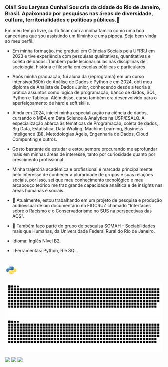 ### Olá!! Sou Laryssa Cunha! Sou cria da cidade do Rio de Janeiro, Brasil. Apaixonada por pesquisas nas áreas de diversidade, cultura, territorialidades e políticas públicas.👋
Em meu tempo livre, curto ficar com a minha família como uma boa canceriana que sou assistindo um filminho e uma pipoca. Seja bem vinda ao meu perfil.

- Em minha formação, me graduei em Ciências Sociais pela UFRRJ em 2023 e tive experiência com pesquisas qualitativas, quantitativas e coleta de dados. Também pude lecionar aulas nas disciplinas de sociologia, história e filosofia em escolas públicas e particulares.
- Após minha graduação, fui aluna da {reprograma} em um curso intensivo(360h) de Análise de Dados e Python e em 2024, obti meu diploma de Analista de Dados Júnior, conhecendo desde a teoria à prática assuntos como lógica de programação, banco de dados, SQL, Python e Tableau. Além disso, curso também era desenvolvido para o aperfeiçoamento de hard e soft skills.
- Ainda em 2024, iniciei minha especialização na ciência de dados, cursando o MBA em Data Science & Analytics na USP/ESALQ. A especialização abarca as temáticas de Programação, coleta de dados, Big Data, Estatística, Data Wraling, Machine Learning, Business Inteligence (BI), Metodologias Ágeis, Engenharia de Dados, Cloud Compunting e outros.
- Gosto bastante de estudar e estou sempre procurando me aprofundar mais em minhas áreas de interesse, tanto por curiosidade quanto por crescimento profissional.
- Minha trajetória acadêmica e profissional é marcada principalmente pelo interesse de conhecer a pluraridade de grupos e suas relações sociais, por isso, sei que meu conhecimento tecnológico e meu arcabouço teórico me traz grande capacidade analítica e de insights nas áreas humanas e sociais.
  
- 🔭 Atualmente, estou trabalhando em um projeto de pesquisa e produção audiovisual de um documentário na FIOCRUZ chamado "Interfaces sobre o Racismo e o Conservadorismo no SUS na perspectivas das ACS".
- 🌱 Também faço parte do grupo de pesquisa SOMAH - Sociabilidades mais que Humanas, da Universidade Federal Rural do Rio de Janeiro.

- Idioma: Inglês Nível B2.
- LFerramentas: Python, R e SQL.

###

<div style="display: inline_block"><br>
  <img align="center" alt="Rafa-Python" height="30" width="40" src="https://raw.githubusercontent.com/devicons/devicon/master/icons/python/python-original.svg">
</div>

###

![github contribution grid snake animation](https://raw.githubusercontent.com/platane/platane/output/github-contribution-grid-snake-dark.svg#gh-dark-mode-only)![github contribution grid snake animation](https://raw.githubusercontent.com/platane/platane/output/github-contribution-grid-snake.svg#gh-light-mode-only)
   
<div> 
  <a href="https://instagram.com/lary.dscunha" target="_blank"><img src="https://img.shields.io/badge/-Instagram-%23E4405F?style=for-the-badge&logo=instagram&logoColor=white" target="_blank"></a>
  <a href = "mailto:laryssa.dasilvacunha@gmail.com"><img src="https://img.shields.io/badge/-Gmail-%23333?style=for-the-badge&logo=gmail&logoColor=red" target="_blank"></a>
  <a href="[https://www.linkedin.com/in/laryssa-cunha-56a301271/" target="_blank"><img src="https://img.shields.io/badge/-LinkedIn-%230077B5?style=for-the-badge&logo=linkedin&logoColor=white" target="_blank"></a> 
  
</div>

